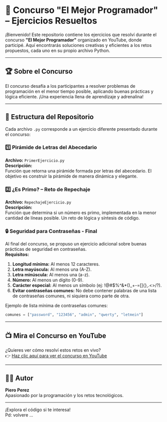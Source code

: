 # 🚀 Concurso "El Mejor Programador" – Ejercicios Resueltos

¡Bienvenido! Este repositorio contiene los ejercicios que resolví durante el concurso **"El Mejor Programador"** organizado en YouTube, donde participé. Aquí encontrarás soluciones creativas y eficientes a los retos propuestos, cada uno en su propio archivo Python.

---

## 🏆 Sobre el Concurso

El concurso desafía a los participantes a resolver problemas de programación en el menor tiempo posible, aplicando buenas prácticas y lógica eficiente. ¡Una experiencia llena de aprendizaje y adrenalina!

---

## 📂 Estructura del Repositorio

Cada archivo `.py` corresponde a un ejercicio diferente presentado durante el concurso:

### 1️⃣ Pirámide de Letras del Abecedario

**Archivo:** `PrimerEjercicio.py`  
**Descripción:**  
Función que retorna una pirámide formada por letras del abecedario. El objetivo es construir la pirámide de manera dinámica y elegante.

### 2️⃣ ¿Es Primo? – Reto de Repechaje

**Archivo:** `RepechajeEjercicio.py`  
**Descripción:**  
Función que determina si un número es primo, implementada en la menor cantidad de líneas posible. Un reto de lógica y síntesis de código.


### 🔒 Seguridad para Contraseñas - Final

Al final del concurso, se propuso un ejercicio adicional sobre buenas prácticas de seguridad en contraseñas.  
**Requisitos:**

1. **Longitud mínima:** Al menos 12 caracteres.
2. **Letra mayúscula:** Al menos una (A-Z).
3. **Letra minúscula:** Al menos una (a-z).
4. **Número:** Al menos un dígito (0-9).
5. **Carácter especial:** Al menos un símbolo (ej: !@#$%^&*()_+-=[]{},.<>/?).
6. **Evitar contraseñas comunes:** No debe contener palabras de una lista de contraseñas comunes, ni siquiera como parte de otra.

Ejemplo de lista mínima de contraseñas comunes:
```python
comunes = ["password", "123456", "admin", "qwerty", "letmein"]
```

---

## 📺 Mira el Concurso en YouTube

¿Quieres ver cómo resolví estos retos en vivo?  
👉 [Haz clic aquí para ver el concurso en YouTube](https://www.youtube.com/@HackeMate)

---

## 👨‍💻 Autor

**Piero Perez**  
Apasionado por la programación y los retos tecnológicos.

---

¡Explora el código si te interesa!<br>
Pd: volvere ...